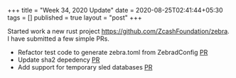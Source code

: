 +++
title = "Week 34, 2020 Update"
date = 2020-08-25T02:41:44+05:30
tags = []
published = true
layout = "post"
+++

<!--more-->


Started work a new rust project https://github.com/ZcashFoundation/zebra.
I have submitted a few simple PRs.

- Refactor test code to generate zebra.toml from ZebradConfig [PR](https://github.com/ZcashFoundation/zebra/pull/940)
- Update sha2 depedency [PR](https://github.com/ZcashFoundation/zebra/pull/938)
- Add support for temporary sled databases [PR](https://github.com/ZcashFoundation/zebra/pull/939)

